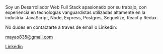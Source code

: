 Soy un Desarrollador Web Full Stack apasionado por su trabajo, con experiencia en tecnologías vanguardistas utilizadas altamente en la industria: JavaScript, Node, Express, Postgres, Sequelize, React y Redux.

No dudes en contactarte a traves de email o Linkedin:

mayao835@gmail.com

[Linkedin](https://www.linkedin.com/in/oscarmayacuellar/)
